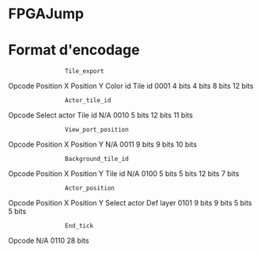 # FPGAJump

# Format d'encodage
                    Tile_export
Opcode	Position X	Position Y	Color id	Tile id
0001	4 bits	    4 bits	    8 bits	    12 bits

                    Actor_tile_id
Opcode	Select actor    Tile id	    N/A
0010	5 bits	        12 bits	    11 bits

                    View_port_position
Opcode	Position X	Position Y	N/A
0011	9 bits	    9 bits	    10 bits

                    Background_tile_id
Opcode	Position X	Position Y	Tile id	    N/A
0100	5 bits	    5 bits	    12 bits	    7 bits

                    Actor_position
Opcode	Position X	Position Y	Select actor	Def layer
0101	9 bits	    9 bits	    5 bits	        5 bits

                    End_tick
Opcode	N/A
0110	28 bits
